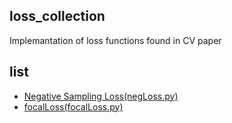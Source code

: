## loss_collection
Implemantation of loss functions found in CV paper

## list

- [Negative Sampling Loss(negLoss.py)](https://github.com/kefirski/pytorch_NEG_loss)
- [focalLoss(focalLoss.py)](https://github.com/marvis/pytorch-yolo2/blob/master/FocalLoss.py)
